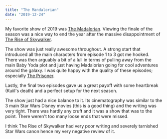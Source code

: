```yaml
---
title: "The Mandalorian"
date: "2019-12-24"
---
```


My favorite show of 2019 was [The Madalorian](https://en.wikipedia.org/wiki/The_Mandalorian). Viewing the finale of the season was a nice way to end the year after the massive disappointment of [The Rise of Skywalker](https://en.wikipedia.org/wiki/Star_Wars:_The_Rise_of_Skywalker).

The show was just really awesome throughout. A strong start that introduced all the main characters from episode 1 to 3 got me hooked. There was then arguably a bit of a lull in terms of pulling away from the main Baby Yoda plot and just having Madalorian going for cool adventures around the galaxy. I was quite happy with the quality of these episodes; especially [The Prisoner](https://en.wikipedia.org/wiki/Chapter_6:_The_Prisoner).

Lastly, the final two episodes gave us a great payoff with some heartbreak (Kuiil's death) and a perfect setup for the next season.

The show just had a nice balance to it. Its cinematography was similar to the 3 main Star Wars Disney movies (this is a good thing) and the writing was very tight. There was hardly any cruft and it was a show that was to the point. There weren't too many loose ends that were missed.

I think The Rise of Skywalker had very poor writing and severely tarnished Star Wars canon hence my very negative review of it.
